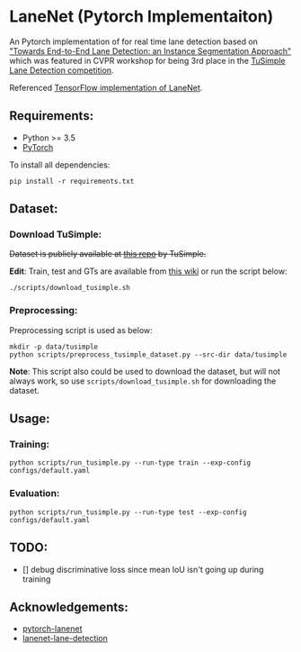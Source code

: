 # LaneNet (Pytorch Implementaiton)

An Pytorch implementation of for real time lane detection based on ["Towards End-to-End Lane Detection: an Instance Segmentation Approach"](https://arxiv.org/pdf/1802.05591.pdf) which was featured in CVPR workshop for being 3rd place in the [TuSimple Lane Detection competition](http://benchmark.tusimple.ai/#/).

Referenced [TensorFlow implementation of LaneNet](https://github.com/MaybeShewill-CV/lanenet-lane-detection).

## Requirements:

- Python >= 3.5
- [PyTorch](https://pytorch.org/)

To install all dependencies:

```
pip install -r requirements.txt
```

## Dataset:

### Download TuSimple:

~~Dataset is publicly available at [this repo](https://github.com/TuSimple/tusimple-benchmark/tree/master/doc/lane_detection) by TuSimple.~~

__Edit__: Train, test and GTs are available from [this wiki](https://github.com/TuSimple/tusimple-benchmark/wiki) or run the script below:
```
./scripts/download_tusimple.sh
```

### Preprocessing:

Preprocessing script is used as below:
```
mkdir -p data/tusimple
python scripts/preprocess_tusimple_dataset.py --src-dir data/tusimple
```

__Note__: This script also could be used to download the dataset, but will not always work, so use `scripts/download_tusimple.sh` for downloading the dataset.

## Usage:

### Training:

```
python scripts/run_tusimple.py --run-type train --exp-config configs/default.yaml
```

### Evaluation:

```
python scripts/run_tusimple.py --run-type test --exp-config configs/default.yaml
```

## TODO:

- [] debug discriminative loss since mean IoU isn't going up during training


## Acknowledgements:

- [pytorch-lanenet](https://github.com/klintan/pytorch-lanenet)
- [lanenet-lane-detection](https://github.com/MaybeShewill-CV/lanenet-lane-detection)
